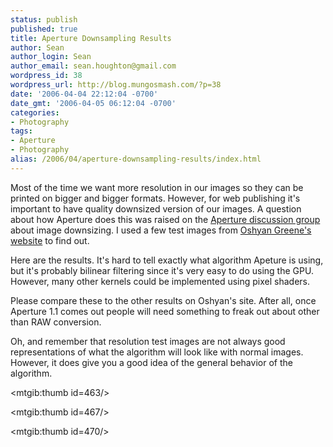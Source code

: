 ```yaml
---
status: publish
published: true
title: Aperture Downsampling Results
author: Sean
author_login: Sean
author_email: sean.houghton@gmail.com
wordpress_id: 38
wordpress_url: http://blog.mungosmash.com/?p=38
date: '2006-04-04 22:12:04 -0700'
date_gmt: '2006-04-05 06:12:04 -0700'
categories:
- Photography
tags:
- Aperture
- Photography
alias: /2006/04/aperture-downsampling-results/index.html
---
```

Most of the time we want more resolution in our images so they can be printed on bigger and bigger  formats.  However, for web publishing it's important to have quality downsized version of our images.  A question about how Aperture does this was raised on the [Aperture discussion group](http://discussions.apple.com/category.jspa?categoryID=184) about image downsizing.  I used a few test images from [Oshyan Greene's website](http://oshyan.ashundar.com/image_resampling_main.html) to find out.

Here are the results.  It's hard to tell exactly what algorithm Apeture is using, but it's probably bilinear filtering since it's very easy to do using the GPU.  However, many other kernels could be implemented using pixel shaders.

Please compare these to the other results on Oshyan's site.  After all, once Aperture 1.1 comes out people will need something to freak out about other than RAW conversion.

Oh, and remember that resolution test images are not always good representations of what the algorithm will look like with normal images.  However, it does give you a good idea of the general behavior of the algorithm.

<mtgib:thumb id=463/>

<mtgib:thumb id=467/>

<mtgib:thumb id=470/>

